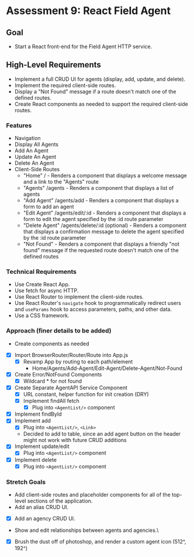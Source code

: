# Assessment 9: React Field Agent

## Goal
* Start a React front-end for the Field Agent HTTP service.

## High-Level Requirements
* Implement a full CRUD UI for agents (display, add, update, and delete).
* Implement the required client-side routes.
* Display a "Not Found" message if a route doesn't match one of the defined routes.
* Create React components as needed to support the required client-side routes.

### Features
* Navigation
* Display All Agents
* Add An Agent
* Update An Agent
* Delete An Agent
* Client-Side Routes
  * "Home" / - Renders a component that displays a welcome message and a link to the "Agents" route
  * "Agents" /agents - Renders a component that displays a list of agents
  * "Add Agent" /agents/add - Renders a component that displays a form to add an agent
  * "Edit Agent" /agents/edit/:id - Renders a component that displays a form to edit the agent specified by the :id route parameter
  * "Delete Agent" /agents/delete/:id (optional) - Renders a component that displays a confirmation message to delete the agent specified by the :id route parameter
  * "Not Found" - Renders a component that displays a friendly "not found" message if the requested route doesn't match one of the defined routes

### Technical Requirements
* Use Create React App.
* Use fetch for async HTTP.
* Use React Router to implement the client-side routes.
* Use React Router's `navigate` hook to programmatically redirect users and `useParams` hook to access parameters, paths, and other data.
* Use a CSS framework.

### Approach (finer details to be added)
* Create components as needed
* [x] Import BrowserRouter/Router/Route into App.js 
  * [x] Revamp App by routing to each path/element
	* Home/Agents/Add-Agent/Edit-Agent/Delete-Agent/Not-Found
* [x] Create Error/NotFound Components
  * [x] Wildcard * for not found 
* [x] Create Separate AgentAPI Service Component
  * [x] URL constant, helper function for init creation (DRY)
  * [x] Implement findAll fetch
    * [x] Plug into `<AgentList/>` component
* [x] Implement findById
* [x] Implement add
  * [x] Plug into `<AgentList/>`, `<Link>`
  * Decided to add to table, since an add agent button on the header might not work with future CRUD additions
* [x] Implement update/edit
    * [x] Plug into `<AgentList/>` component
* [x] Implement delete
    * [x] Plug into `<AgentList/>` component
### Stretch Goals
* Add client-side routes and placeholder components for all of the top-level sections of the application.
* Add an alias CRUD UI.
* [x] Add an agency CRUD UI.
* Show and edit relationships between agents and agencies.\
* [x] Brush the dust off of photoshop, and render a custom agent icon (512^, 192^)
